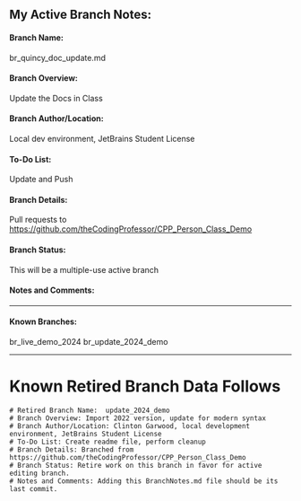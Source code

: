 
## My Active Branch Notes: 
#### Branch Name:
br_quincy_doc_update.md
#### Branch Overview:
Update the Docs in Class
#### Branch Author/Location:
Local dev environment, JetBrains Student License
#### To-Do List:
Update and Push
#### Branch Details:
Pull requests to https://github.com/theCodingProfessor/CPP_Person_Class_Demo
#### Branch Status:
This will be a multiple-use active branch
#### Notes and Comments:

--- 
#### Known Branches:
br_live_demo_2024
br_update_2024_demo

---
# Known Retired Branch Data Follows
``` 
# Retired Branch Name:  update_2024_demo
# Branch Overview: Import 2022 version, update for modern syntax
# Branch Author/Location: Clinton Garwood, local development environment, JetBrains Student License
# To-Do List: Create readme file, perform cleanup
# Branch Details: Branched from https://github.com/theCodingProfessor/CPP_Person_Class_Demo
# Branch Status: Retire work on this branch in favor for active editing branch.
# Notes and Comments: Adding this BranchNotes.md file should be its last commit.
```
